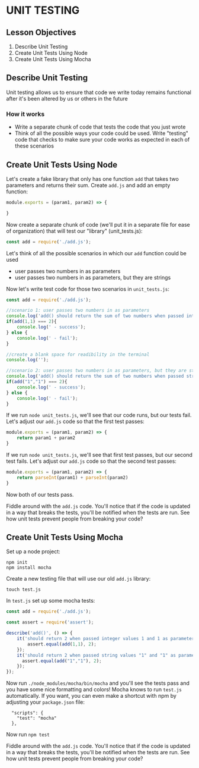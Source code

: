 # UNIT TESTING

## Lesson Objectives

1. Describe Unit Testing
1. Create Unit Tests Using Node
1. Create Unit Tests Using Mocha

## Describe Unit Testing

Unit testing allows us to ensure that code we write today remains functional after it's been altered by us or others in the future

### How it works

- Write a separate chunk of code that tests the code that you just wrote
- Think of all the possible ways your code could be used.  Write "testing" code that checks to make sure your code works as expected in each of these scenarios

## Create Unit Tests Using Node

Let's create a fake library that only has one function `add` that takes two parameters and returns their sum.  Create `add.js` and add an empty function:

```javascript
module.exports = (param1, param2) => {

}
```

Now create a separate chunk of code (we'll put it in a separate file for ease of organization) that will test our "library" (unit_tests.js):

```javascript
const add = require('./add.js');
```

Let's think of all the possible scenarios in which our `add` function could be used

- user passes two numbers in as parameters
- user passes two numbers in as parameters, but they are strings

Now let's write test code for those two scenarios in `unit_tests.js`:

```javascript
const add = require('./add.js');

//scenario 1: user passes two numbers in as parameters
console.log('add() should return the sum of two numbers when passed integers as parameters');
if(add(1,1) === 2){
    console.log(' - success');
} else {
    console.log(' - fail');
}

//create a blank space for readibility in the terminal
console.log('');

//scenario 2: user passes two numbers in as parameters, but they are strings
console.log('add() should return the sum of two numbers when passed strings as parameters');
if(add("1","1") === 2){
    console.log(' - success');
} else {
    console.log(' - fail');
}
```

If we run `node unit_tests.js`, we'll see that our code runs, but our tests fail.  Let's adjust our `add.js` code so that the first test passes:


```javascript
module.exports = (param1, param2) => {
    return param1 + param2
}
```

If we run `node unit_tests.js`, we'll see that first test passes, but our second test fails.  Let's adjust our `add.js` code so that the second test passes:

```javascript
module.exports = (param1, param2) => {
    return parseInt(param1) + parseInt(param2)
}
```

Now both of our tests pass.

Fiddle around with the `add.js` code.  You'll notice that if the code is updated in a way that breaks the tests, you'll be notified when the tests are run.  See how unit tests prevent people from breaking your code?

## Create Unit Tests Using Mocha

Set up a node project:

```
npm init
npm install mocha
```

Create a new testing file that will use our old `add.js` library:

```
touch test.js
```

In `test.js` set up some mocha tests:

```javascript
const add = require('./add.js');

const assert = require('assert');

describe('add()', () => {
    it('should return 2 when passed integer values 1 and 1 as parameters', () => {
        assert.equal(add(1,1), 2);
    });
    it('should return 2 when passed string values "1" and "1" as parameters', () => {
      assert.equal(add("1","1"), 2);
    });    
});
```

Now run `./node_modules/mocha/bin/mocha` and you'll see the tests pass and you have some nice formatting and colors!  Mocha knows to run `test.js` automatically. If you want, you can even make a shortcut with npm by adjusting your `package.json` file:

```
  "scripts": {
    "test": "mocha"
  },
```

Now run `npm test`

Fiddle around with the `add.js` code.  You'll notice that if the code is updated in a way that breaks the tests, you'll be notified when the tests are run.  See how unit tests prevent people from breaking your code?
